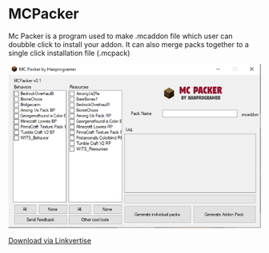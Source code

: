 # MCPacker
Mc Packer is a program used to make .mcaddon file which user can doubble click to install your addon.
It can also merge packs together to a single click installation file (.mcpack)

![](ss1.png) 

<a class="downloadBtnReg" href="https://link-to.net/147407/mcpacker" target="_blank">Download via Linkvertise</a>